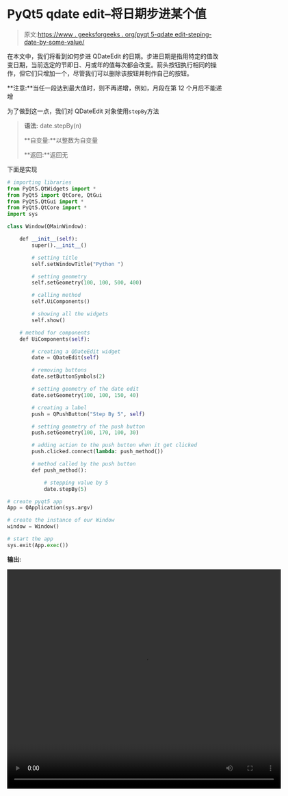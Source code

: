 # PyQt5 qdate edit–将日期步进某个值

> 原文:[https://www . geeksforgeeks . org/pyqt 5-qdate edit-steping-date-by-some-value/](https://www.geeksforgeeks.org/pyqt5-qdateedit-stepping-date-by-some-value/)

在本文中，我们将看到如何步进 QDateEdit 的日期。步进日期是指用特定的值改变日期，当前选定的节即日、月或年的值每次都会改变。箭头按钮执行相同的操作，但它们只增加一个，尽管我们可以删除该按钮并制作自己的按钮。

**注意:**当任一段达到最大值时，则不再递增，例如，月段在第 12 个月后不能递增

为了做到这一点，我们对 QDateEdit 对象使用`stepBy`方法

> **语法:** date.stepBy(n)
> 
> **自变量:**以整数为自变量
> 
> **返回:**返回无

下面是实现

```py
# importing libraries
from PyQt5.QtWidgets import * 
from PyQt5 import QtCore, QtGui
from PyQt5.QtGui import * 
from PyQt5.QtCore import * 
import sys

class Window(QMainWindow):

    def __init__(self):
        super().__init__()

        # setting title
        self.setWindowTitle("Python ")

        # setting geometry
        self.setGeometry(100, 100, 500, 400)

        # calling method
        self.UiComponents()

        # showing all the widgets
        self.show()

    # method for components
    def UiComponents(self):

        # creating a QDateEdit widget
        date = QDateEdit(self)

        # removing buttons
        date.setButtonSymbols(2)

        # setting geometry of the date edit
        date.setGeometry(100, 100, 150, 40)

        # creating a label
        push = QPushButton("Step By 5", self)

        # setting geometry of the push button
        push.setGeometry(100, 170, 100, 30)

        # adding action to the push button when it get clicked
        push.clicked.connect(lambda: push_method())

        # method called by the push button
        def push_method():

            # stepping value by 5
            date.stepBy(5)

# create pyqt5 app
App = QApplication(sys.argv)

# create the instance of our Window
window = Window()

# start the app
sys.exit(App.exec())
```

**输出:**

<video class="wp-video-shortcode" id="video-444116-1" width="640" height="512" preload="metadata" controls=""><source type="video/mp4" src="https://media.geeksforgeeks.org/wp-content/uploads/20200702033610/Python-2020-07-02-03-35-44.mp4?_=1">[https://media.geeksforgeeks.org/wp-content/uploads/20200702033610/Python-2020-07-02-03-35-44.mp4](https://media.geeksforgeeks.org/wp-content/uploads/20200702033610/Python-2020-07-02-03-35-44.mp4)</video>